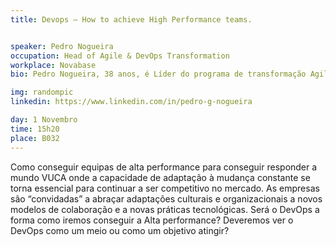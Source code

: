 ```yaml
---
title: Devops – How to achieve High Performance teams.


speaker: Pedro Nogueira 
occupation: Head of Agile & DevOps Transformation
workplace: Novabase
bio: Pedro Nogueira, 38 anos, é Líder do programa de transformação Agile & DevOps na Celfocus, atualmente uma das maiores empresas de IT em Portugal e que resulta da joint venture da Vodafone Portugal com a Novabase. Trabalhou 18 anos na Vodafone Portugal, a maioria dos quais na liderança de projetos digitais para plataformas móveis e onde ganhou o Vodafone Global Hero Award e um programa anual de inovação da unidade de Operações. Formado em Engenharia Informática na Politécnico do Porto-Escola Superior de Tecnologia e Gestão e mestrado em Arquitectura, Sistemas e Redes obtido no Instituto Superior de Engenharia do Porto.

img: randompic
linkedin: https://www.linkedin.com/in/pedro-g-nogueira

day: 1 Novembro
time: 15h20
place: B032
---
```


Como conseguir equipas de alta performance para conseguir responder a mundo VUCA onde a capacidade de adaptação à mudança constante se torna essencial para continuar a ser competitivo no mercado. As empresas são “convidadas” a abraçar adaptações culturais e organizacionais a novos modelos de colaboração e a novas práticas tecnológicas. Será o DevOps a forma como iremos conseguir a Alta performance? Deveremos ver o DevOps como um meio ou como um objetivo atingir?
